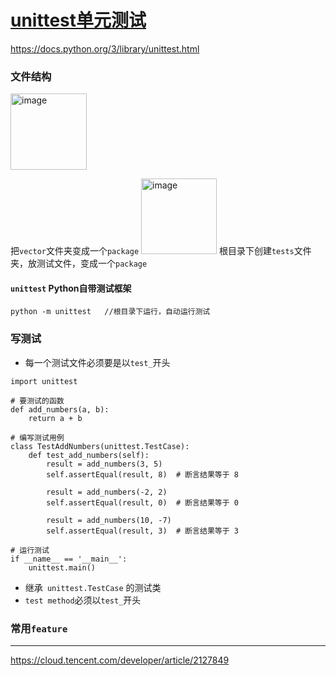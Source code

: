 # [unittest单元测试](https://github.com/dululu/Blogs/issues/43)

https://docs.python.org/3/library/unittest.html
### 文件结构
<img width="122" alt="image" src="https://github.com/dululu/notes/assets/64392262/56d6a8f6-480d-4373-bdaa-8f277bf58e52">

把`vector`文件夹变成一个`package`
<img width="121" alt="image" src="https://github.com/dululu/notes/assets/64392262/2cc1a2d9-9164-4c80-863e-f751845bb68c">
根目录下创建`tests`文件夹，放测试文件，变成一个`package`
#### `unittest` Python自带测试框架
```
python -m unittest   //根目录下运行，自动运行测试
```
### 写测试
- 每一个测试文件必须要是以`test_`开头
```
import unittest

# 要测试的函数
def add_numbers(a, b):
    return a + b

# 编写测试用例
class TestAddNumbers(unittest.TestCase):
    def test_add_numbers(self):
        result = add_numbers(3, 5)
        self.assertEqual(result, 8)  # 断言结果等于 8

        result = add_numbers(-2, 2)
        self.assertEqual(result, 0)  # 断言结果等于 0

        result = add_numbers(10, -7)
        self.assertEqual(result, 3)  # 断言结果等于 3

# 运行测试
if __name__ == '__main__':
    unittest.main()
```
- 继承` unittest.TestCase` 的测试类
- `test method`必须以`test_`开头
### 常用`feature`



---

https://cloud.tencent.com/developer/article/2127849